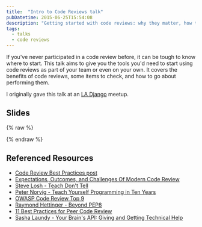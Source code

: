 ```yaml
---
title:  "Intro to Code Reviews talk"
pubDatetime: 2015-06-25T15:54:08
description: "Getting started with code reviews: why they matter, how to implement them effectively on your team, and common pitfalls to avoid when establishing a review culture."
tags:
  - talks
  - code reviews
---
```



If you've never participated in a code review before, it can be tough to know
where to start. This talk aims to give you the tools you'd need to start 
using code reviews as part of your team or even on your own. It covers
the benefits of code reviews, some items to check, and how to go about 
performing them.

I originally gave this talk at an [LA Django](http://www.meetup.com/ladjango/events/222881764/) meetup.

Slides
------

{% raw %}
<script async class="speakerdeck-embed" data-id="637a1e03016b4297bbf9bdb4444a8ea7" data-ratio="1.33333333333333" src="//speakerdeck.com/assets/embed.js"></script>
{% endraw %}

Referenced Resources 
--------------------

* [Code Review Best Practices post](http://bit.ly/cr-best-practices)
* [Expectations, Outcomes, and Challenges Of Modern Code Review](http://bit.ly/ms-code-reviews)
* [Steve Losh - Teach Don't Tell](http://bit.ly/teach-dont-tell)
* [Peter Norvig - Teach Yourself Programming in Ten Years](http://norvig.com/21-days.html)
* [OWASP Code Review Top 9](http://bit.ly/owasp-review-top-9)
* [Raymond Hettinger - Beyond PEP8](http://bit.ly/beyond-pep8)
* [11 Best Practices for Peer Code Review](http://bit.ly/smartbear-best-practices)
* [Sasha Laundy - Your Brain's API: Giving and Getting Technical Help](http://blog.sashalaundy.com/talks/asking-helping/)
